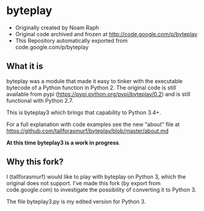 # byteplay

* Originally created by Noam Raph
* Original code archived and frozen at http://code.google.com/p/byteplay
* This Repository automatically exported from code.google.com/p/byteplay

## What it is

byteplay was a module that made it easy to tinker with the executable
bytecode of a Python function in Python 2.
The original code is still available from pypi
(https://pypi.python.org/pypi/byteplay/0.2) and is still functional with Python 2.7.

This is byteplay3 which brings that capability to Python 3.4+.

For a full explanation with code examples see the new "about" file at
https://github.com/tallforasmurf/byteplay/blob/master/about.md

**At this time byteplay3 is a work in progress**.

## Why this fork?

I (tallforasmurf) would like to play with byteplay on Python 3,
which the original does not support.
I've made this fork (by export from code.google.com)
to investigate the possibility of converting it to Python 3.

The file byteplay3.py is my edited version for Python 3.




